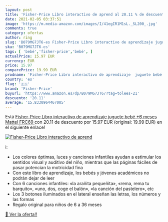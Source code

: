 ```yaml
---
layout: post
title: 'Fisher-Price Libro interactivo de aprend al 20.11 % de descuento'
date: 2021-02-05 03:37:51
image: 'https://m.media-amazon.com/images/I/41egIR1M1sL._SL200_.jpg'
comments: true
category: ofertas
author: ring
slug: 'B079MG7JT6-es Fisher-Price Libro interactivo de aprendizaje juguete bebé...'
sku: 'B079MG7JT6-es'
tags: [ 'bebé','fisher-price','bebé', ]
actualPrice: 15.97 EUR
currency: EUR
price: 15.97
comparePrice: 19.99 EUR
prodname: 'Fisher-Price Libro interactivo de aprendizaje  juguete bebé +6 meses  Mattel FRC69 '
country: 'es'
flag: '🇪🇸'
brand: 'Fisher-Price'
buyurl: 'https://www.amazon.es/dp/B079MG7JT6/?tag=tolees-21'
descuento: '20.11'
average: '15.8330964467005'
---
```


Está [Fisher-Price Libro interactivo de aprendizaje  juguete bebé +6 meses  Mattel FRC69 ](https://www.amazon.es/dp/B079MG7JT6/?tag=tolees-21) con 20.11 de descuento por 15.97 EUR (original: 19.99 EUR) en el siguiente enlace!

[![Fisher-Price Libro interactivo de aprend](https://m.media-amazon.com/images/I/41egIR1M1sL._SL200_.jpg)](https://www.amazon.es/dp/B079MG7JT6/?tag=tolees-21)

ℹ️:

- Los colores óptimas, luces y canciones infantiles ayudan a estimular los sentidos visual y auditivo del niño, mientras que las páginas fáciles de pasar potencian la motricidad fina
- Con este libro de aprendizaje, los bebés y jóvenes académicos no podrán dejar de leer
- Con 6 canciones infantiles: «la arañita pequeñita», «rema, rema tu barquito», «uno, dos, coge el balón», «la canción del pastelero», etc
- Los 3 botones iluminados en el lateral enseñan las letras, los números y las formas
- Regalo original para niños de 6 a 36 meses

[🛒 Ver la oferta!!](https://www.amazon.es/dp/B079MG7JT6/?tag=tolees-21)
